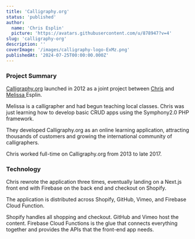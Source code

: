 ```yaml
---
title: 'Calligraphy.org'
status: 'published'
author:
  name: 'Chris Esplin'
  picture: 'https://avatars.githubusercontent.com/u/878947?v=4'
slug: 'calligraphy-org'
description: ''
coverImage: '/images/calligraphy-logo-ExMz.png'
publishedAt: '2024-07-25T00:00:00.000Z'
---
```


### Project Summary

[Calligraphy.org](http://Calligraphy.org) launched in 2012 as a joint project between [Chris](https://www.chrisesplin.com/) and [Melissa ](https://www.instagram.com/melissapher) Esplin.

Melissa is a calligrapher and had begun teaching local classes. Chris was just learning how to develop basic CRUD apps using the Symphony2.0 PHP framework.

They developed Calligraphy.org as an online learning application, attracting thousands of customers and growing the international community of calligraphers.

Chris worked full-time on Calligraphy.org from 2013 to late 2017.

### Technology

Chris rewrote the application three times, eventually landing on a Next.js front end with Firebase on the back end and checkout on Shopify.

The application is distributed across Shopify, GitHub, Vimeo, and Firebase Cloud Function.

Shopify handles all shopping and checkout. GitHub and Vimeo host the content. Firebase Cloud Functions is the glue that connects everything together and provides the APIs that the front-end app needs.
